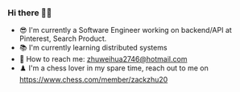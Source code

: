 ### Hi there 👋🤓
- 😎 I'm currently a Software Engineer working on backend/API at Pinterest, Search Product.
- 📚 I'm currently learning distributed systems
- 📧 How to reach me: zhuweihua2746@hotmail.com
- ♟️ I'm a chess lover in my spare time, reach out to me on https://www.chess.com/member/zackzhu20
<!--
**WeihuaZhu/WeihuaZhu** is a ✨ _special_ ✨ repository because its `README.md` (this file) appears on your GitHub profile.

Here are some ideas to get you started:

- 🔭 I’m currently working on ...
- 🌱 I’m currently learning ...
- 👯 I’m looking to collaborate on ...
- 🤔 I’m looking for help with ...
- 💬 Ask me about ...
- 📫 How to reach me: ...
- 😄 Pronouns: ...
- ⚡ Fun fact: ...
-->
